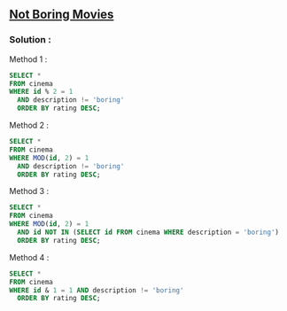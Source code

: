 ## [Not Boring Movies](https://leetcode.com/problems/not-boring-movies)

### Solution :

Method 1 :
```sql
SELECT *
FROM cinema
WHERE id % 2 = 1
  AND description != 'boring'
  ORDER BY rating DESC;
```

Method 2 :
```sql
SELECT *
FROM cinema
WHERE MOD(id, 2) = 1
  AND description != 'boring'
  ORDER BY rating DESC;
```

Method 3 :
```sql
SELECT *
FROM cinema
WHERE MOD(id, 2) = 1
  AND id NOT IN (SELECT id FROM cinema WHERE description = 'boring')
  ORDER BY rating DESC;
```

Method 4 :
```sql
SELECT *
FROM cinema
WHERE id & 1 = 1 AND description != 'boring'
  ORDER BY rating DESC;
```
